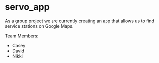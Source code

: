 # servo_app
As a group project we are currently creating an app that allows us to find service stations on Google Maps.

Team Members:
- Casey
- David
- Nikki